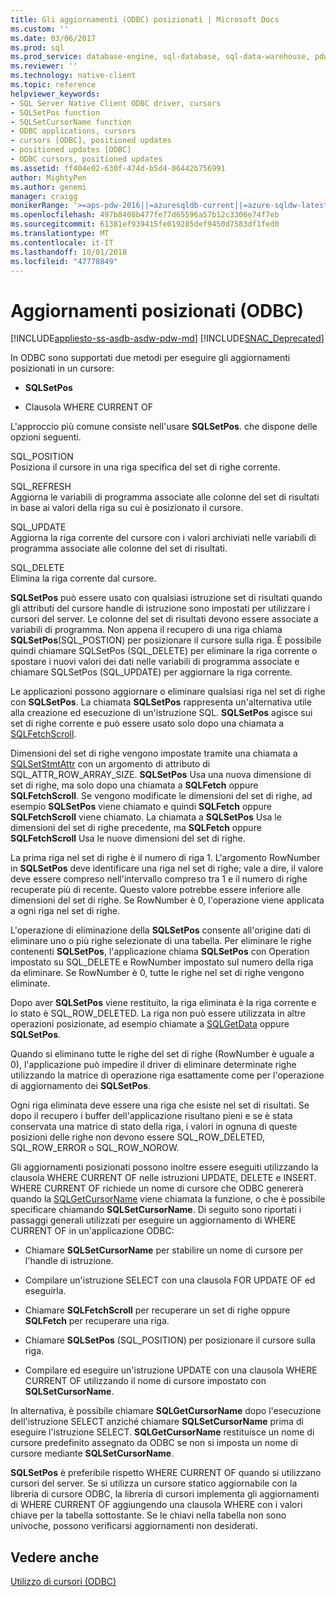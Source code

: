 ```yaml
---
title: Gli aggiornamenti (ODBC) posizionati | Microsoft Docs
ms.custom: ''
ms.date: 03/06/2017
ms.prod: sql
ms.prod_service: database-engine, sql-database, sql-data-warehouse, pdw
ms.reviewer: ''
ms.technology: native-client
ms.topic: reference
helpviewer_keywords:
- SQL Server Native Client ODBC driver, cursors
- SQLSetPos function
- SQLSetCursorName function
- ODBC applications, cursors
- cursors [ODBC], positioned updates
- positioned updates [ODBC]
- ODBC cursors, positioned updates
ms.assetid: ff404e02-630f-474d-b5d4-06442b756991
author: MightyPen
ms.author: genemi
manager: craigg
monikerRange: '>=aps-pdw-2016||=azuresqldb-current||=azure-sqldw-latest||>=sql-server-2016||=sqlallproducts-allversions||>=sql-server-linux-2017||=azuresqldb-mi-current'
ms.openlocfilehash: 497b8408b477fe77d65596a57b12c3306e74f7eb
ms.sourcegitcommit: 61381ef939415fe019285def9450d7583df1fed0
ms.translationtype: MT
ms.contentlocale: it-IT
ms.lasthandoff: 10/01/2018
ms.locfileid: "47778849"
---
```

# <a name="positioned-updates-odbc"></a>Aggiornamenti posizionati (ODBC)
[!INCLUDE[appliesto-ss-asdb-asdw-pdw-md](../../includes/appliesto-ss-asdb-asdw-pdw-md.md)]
[!INCLUDE[SNAC_Deprecated](../../includes/snac-deprecated.md)]

  In ODBC sono supportati due metodi per eseguire gli aggiornamenti posizionati in un cursore:  
  
-   **SQLSetPos**  
  
-   Clausola WHERE CURRENT OF  
  
 L'approccio più comune consiste nell'usare **SQLSetPos**. che dispone delle opzioni seguenti.  
  
 SQL_POSITION  
 Posiziona il cursore in una riga specifica del set di righe corrente.  
  
 SQL_REFRESH  
 Aggiorna le variabili di programma associate alle colonne del set di risultati in base ai valori della riga su cui è posizionato il cursore.  
  
 SQL_UPDATE  
 Aggiorna la riga corrente del cursore con i valori archiviati nelle variabili di programma associate alle colonne del set di risultati.  
  
 SQL_DELETE  
 Elimina la riga corrente dal cursore.  
  
 **SQLSetPos** può essere usato con qualsiasi istruzione set di risultati quando gli attributi del cursore handle di istruzione sono impostati per utilizzare i cursori del server. Le colonne del set di risultati devono essere associate a variabili di programma. Non appena il recupero di una riga chiama **SQLSetPos**(SQL_POSTION) per posizionare il cursore sulla riga. È possibile quindi chiamare SQLSetPos (SQL_DELETE) per eliminare la riga corrente o spostare i nuovi valori dei dati nelle variabili di programma associate e chiamare SQLSetPos (SQL_UPDATE) per aggiornare la riga corrente.  
  
 Le applicazioni possono aggiornare o eliminare qualsiasi riga nel set di righe con **SQLSetPos**. La chiamata **SQLSetPos** rappresenta un'alternativa utile alla creazione ed esecuzione di un'istruzione SQL. **SQLSetPos** agisce sui set di righe corrente e può essere usato solo dopo una chiamata a [SQLFetchScroll](../../relational-databases/native-client-odbc-api/sqlfetchscroll.md).  
  
 Dimensioni del set di righe vengono impostate tramite una chiamata a [SQLSetStmtAttr](../../relational-databases/native-client-odbc-api/sqlsetstmtattr.md) con un argomento di attributo di SQL_ATTR_ROW_ARRAY_SIZE. **SQLSetPos** Usa una nuova dimensione di set di righe, ma solo dopo una chiamata a **SQLFetch** oppure **SQLFetchScroll**. Se vengono modificate le dimensioni del set di righe, ad esempio **SQLSetPos** viene chiamato e quindi **SQLFetch** oppure **SQLFetchScroll** viene chiamato. La chiamata a **SQLSetPos** Usa le dimensioni del set di righe precedente, ma **SQLFetch** oppure **SQLFetchScroll** Usa le nuove dimensioni del set di righe.  
  
 La prima riga nel set di righe è il numero di riga 1. L'argomento RowNumber in **SQLSetPos** deve identificare una riga nel set di righe; vale a dire, il valore deve essere compreso nell'intervallo compreso tra 1 e il numero di righe recuperate più di recente. Questo valore potrebbe essere inferiore alle dimensioni del set di righe. Se RowNumber è 0, l'operazione viene applicata a ogni riga nel set di righe.  
  
 L'operazione di eliminazione della **SQLSetPos** consente all'origine dati di eliminare uno o più righe selezionate di una tabella. Per eliminare le righe contenenti **SQLSetPos**, l'applicazione chiama **SQLSetPos** con Operation impostato su SQL_DELETE e RowNumber impostato sul numero della riga da eliminare. Se RowNumber è 0, tutte le righe nel set di righe vengono eliminate.  
  
 Dopo aver **SQLSetPos** viene restituito, la riga eliminata è la riga corrente e lo stato è SQL_ROW_DELETED. La riga non può essere utilizzata in altre operazioni posizionate, ad esempio chiamate a [SQLGetData](../../relational-databases/native-client-odbc-api/sqlgetdata.md) oppure **SQLSetPos**.  
  
 Quando si eliminano tutte le righe del set di righe (RowNumber è uguale a 0), l'applicazione può impedire il driver di eliminare determinate righe utilizzando la matrice di operazione riga esattamente come per l'operazione di aggiornamento dei **SQLSetPos**.  
  
 Ogni riga eliminata deve essere una riga che esiste nel set di risultati. Se dopo il recupero i buffer dell'applicazione risultano pieni e se è stata conservata una matrice di stato della riga, i valori in ognuna di queste posizioni delle righe non devono essere SQL_ROW_DELETED, SQL_ROW_ERROR o SQL_ROW_NOROW.  
  
 Gli aggiornamenti posizionati possono inoltre essere eseguiti utilizzando la clausola WHERE CURRENT OF nelle istruzioni UPDATE, DELETE e INSERT. WHERE CURRENT OF richiede un nome di cursore che ODBC genererà quando la [SQLGetCursorName](../../relational-databases/native-client-odbc-api/sqlgetcursorname.md) viene chiamata la funzione, o che è possibile specificare chiamando **SQLSetCursorName**. Di seguito sono riportati i passaggi generali utilizzati per eseguire un aggiornamento di WHERE CURRENT OF in un'applicazione ODBC:  
  
-   Chiamare **SQLSetCursorName** per stabilire un nome di cursore per l'handle di istruzione.  
  
-   Compilare un'istruzione SELECT con una clausola FOR UPDATE OF ed eseguirla.  
  
-   Chiamare **SQLFetchScroll** per recuperare un set di righe oppure **SQLFetch** per recuperare una riga.  
  
-   Chiamare **SQLSetPos** (SQL_POSITION) per posizionare il cursore sulla riga.  
  
-   Compilare ed eseguire un'istruzione UPDATE con una clausola WHERE CURRENT OF utilizzando il nome di cursore impostato con **SQLSetCursorName**.  
  
 In alternativa, è possibile chiamare **SQLGetCursorName** dopo l'esecuzione dell'istruzione SELECT anziché chiamare **SQLSetCursorName** prima di eseguire l'istruzione SELECT. **SQLGetCursorName** restituisce un nome di cursore predefinito assegnato da ODBC se non si imposta un nome di cursore mediante **SQLSetCursorName**.  
  
 **SQLSetPos** è preferibile rispetto WHERE CURRENT OF quando si utilizzano cursori del server. Se si utilizza un cursore statico aggiornabile con la libreria di cursore ODBC, la libreria di cursori implementa gli aggiornamenti di WHERE CURRENT OF aggiungendo una clausola WHERE con i valori chiave per la tabella sottostante. Se le chiavi nella tabella non sono univoche, possono verificarsi aggiornamenti non desiderati.  
  
## <a name="see-also"></a>Vedere anche  
 [Utilizzo di cursori &#40;ODBC&#41;](../../relational-databases/native-client-odbc-cursors/using-cursors-odbc.md)  
  
  
